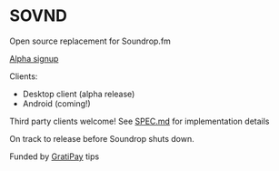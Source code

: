 # SOVND

Open source replacement for Soundrop.fm

[Alpha signup](http://104.131.87.42:2880/)

Clients:
  - Desktop client (alpha release)
  - Android (coming!)

Third party clients welcome! See [SPEC.md](SPEC.md) for implementation details

On track to release before Soundrop shuts down.

Funded by [GratiPay](https://gratipay.com/GeorgeHahn/) tips
